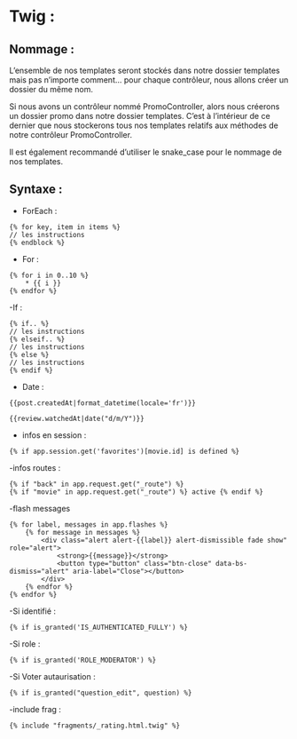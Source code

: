 # Twig :

## Nommage :

L’ensemble de nos templates seront stockés dans notre dossier templates mais pas n’importe comment… pour chaque contrôleur, nous allons créer un dossier du même nom.

Si nous avons un contrôleur nommé PromoController, alors nous créerons un dossier promo dans notre dossier templates. C’est à l’intérieur de ce dernier que nous stockerons tous nos templates relatifs aux méthodes de notre contrôleur PromoController.

Il est également recommandé d’utiliser le snake_case pour le nommage de nos templates.

## Syntaxe :  

- ForEach :

```twig
{% for key, item in items %}
// les instructions
{% endblock %}
```

- For :

```twig
{% for i in 0..10 %}
    * {{ i }}
{% endfor %}
```

-If :
```twig
{% if.. %}
// les instructions
{% elseif.. %}
// les instructions
{% else %}
// les instructions
{% endif %}
```

- Date :

```twig
{{post.createdAt|format_datetime(locale='fr')}}
```

```twig
{{review.watchedAt|date("d/m/Y")}}
```

- infos en session :

```twig
{% if app.session.get('favorites')[movie.id] is defined %}
```

-infos routes :

```twig
{% if "back" in app.request.get("_route") %}
{% if "movie" in app.request.get("_route") %} active {% endif %}
```

-flash messages

```twig
{% for label, messages in app.flashes %}
    {% for message in messages %}
        <div class="alert alert-{{label}} alert-dismissible fade show" role="alert">
            <strong>{{message}}</strong>
            <button type="button" class="btn-close" data-bs-dismiss="alert" aria-label="Close"></button>
        </div>
    {% endfor %}
{% endfor %}
```

-Si identifié :

```twig
{% if is_granted('IS_AUTHENTICATED_FULLY') %}
```

-Si role :

```twig
{% if is_granted('ROLE_MODERATOR') %}
```

-Si Voter autaurisation :

```twig
{% if is_granted("question_edit", question) %}
```

-include frag :

```twig
{% include "fragments/_rating.html.twig" %}
```

